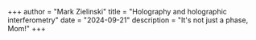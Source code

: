 +++
author = "Mark Zielinski"
title = "Holography and holographic interferometry"
date = "2024-09-21"
description = "It's not just a phase, Mom!"
+++

